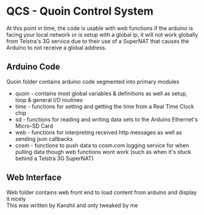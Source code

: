 # QCS - Quoin Control System

At this point in time, the code is usable with web functions if the arduino is facing your local network
or is setup with a global ip, it will not work globally from Telstra's 3G service due to their use of a SuperNAT
that causes the Arduino to not receive a global address.

## Arduino Code
Quoin folder contains arduino code segmented into primary modules
- quoin - contains most global variables & definitions as well as setup, loop & general I/O routines
- time  - functions for setting and getting the time from a Real Time Clock chip
- sd    - functions for reading and writing data sets to the Arduino Ethernet's Micro-SD Card
- web   - functions for interpreting received http messages as well as sending json callbacks
- cosm  - functions to push data to cosm.com logging service for when pulling data though web functions wont work
          (such as when it's stuck behind a Telstra 3G SuperNAT)

## Web Interface
Web folder contains web front end to load content from arduino and display it nicely  
This was written by Kanshii and only tweaked by me